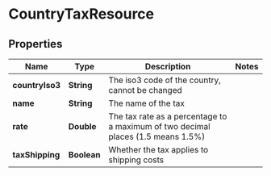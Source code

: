 
# CountryTaxResource

## Properties
Name | Type | Description | Notes
------------ | ------------- | ------------- | -------------
**countryIso3** | **String** | The iso3 code of the country, cannot be changed | 
**name** | **String** | The name of the tax | 
**rate** | **Double** | The tax rate as a percentage to a maximum of two decimal places (1.5 means 1.5%) | 
**taxShipping** | **Boolean** | Whether the tax applies to shipping costs | 



